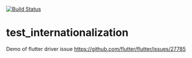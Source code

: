 [![Build Status](https://travis-ci.org/mmcc007/test_internationalization.svg?branch=master)](https://travis-ci.org/mmcc007/test_internationalization)
# test_internationalization
Demo of flutter driver issue https://github.com/flutter/flutter/issues/27785
